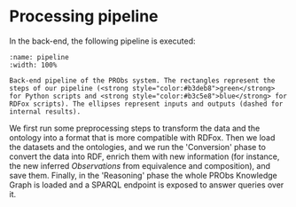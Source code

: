 Processing pipeline
===================

In the back-end, the following pipeline is executed:

```{figure} figures/Pipeline.svg
:name: pipeline
:width: 100%

Back-end pipeline of the PRObs system. The rectangles represent the steps of our pipeline (<strong style="color:#b3deb8">green</strong> for Python scripts and <strong style="color:#b3c5e8">blue</strong> for RDFox scripts). The ellipses represent inputs and outputs (dashed for internal results).
```

We first run some preprocessing steps to transform the data and the ontology into a format that is more compatible with RDFox. Then we load the datasets and the ontologies, and we run the 'Conversion' phase to convert the data into RDF, enrich them with new information (for instance, the new inferred _Observations_ from equivalence and composition), and save them. Finally, in the 'Reasoning' phase the whole PRObs Knowledge Graph is loaded and a SPARQL endpoint is exposed to answer queries over it.
